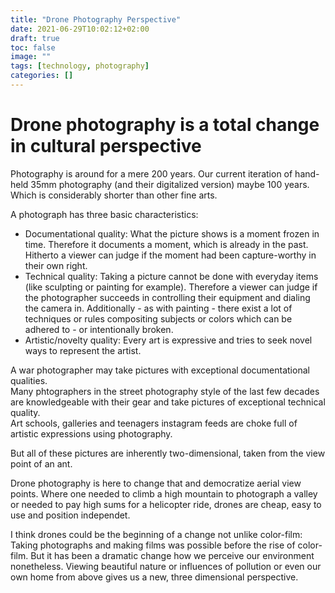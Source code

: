 ```yaml
---
title: "Drone Photography Perspective"
date: 2021-06-29T10:02:12+02:00
draft: true
toc: false
image: ""
tags: [technology, photography]
categories: []
---
```


# Drone photography is a total change in cultural perspective
<!--more-->
Photography is around for a mere 200 years. Our current iteration of hand-held 35mm photography (and their digitalized version) maybe 100 years. Which is considerably shorter than other fine arts.

A photograph has three basic characteristics:
* Documentational quality: What the picture shows is a moment frozen in time. Therefore it documents a moment, which is already in the past. Hitherto a viewer can judge if the moment had been capture-worthy in their own right.
* Technical quality: Taking a picture cannot be done with everyday items (like sculpting or painting for example). Therefore a viewer can judge if the photographer succeeds in controlling their equipment and dialing the camera in. Additionally - as with painting - there exist a lot of techniques or rules compositing subjects or colors which can be adhered to - or intentionally broken.
* Artistic/novelty quality: Every art is expressive and tries to seek novel ways to represent the artist.

A war photographer may take pictures with exceptional documentational qualities.<br />
Many phtographers in the street photography style of the last few decades are knowledgeable with their gear and take pictures of exceptional technical quality.<br />
Art schools, galleries and teenagers instagram feeds are choke full of artistic expressions using photography.

But all of these pictures are inherently two-dimensional, taken from the view point of an ant.

Drone photography is here to change that and democratize aerial view points. Where one needed to climb a high mountain to photograph a valley or needed to pay high sums for a helicopter ride, drones are cheap, easy to use and position independet.

I think drones could be the beginning of a change not unlike color-film: Taking photographs and making films was possible before the rise of color-film. But it has been a dramatic change how we perceive our environment nonetheless. Viewing beautiful nature or influences of pollution or even our own home from above gives us a new, three dimensional perspective.
